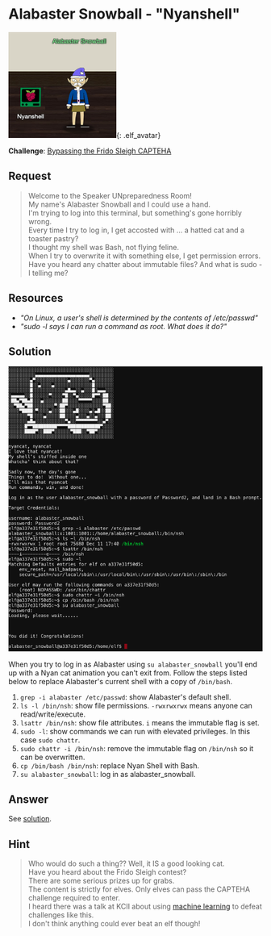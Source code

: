 # Alabaster Snowball - "Nyanshell"
![Alabaster Snowball](../img/hints/h8/alabaster_snowball.png){: .elf_avatar}

**Challenge**: [Bypassing the Frido Sleigh CAPTEHA](../challenges/c8.md)

## Request
> Welcome to the Speaker UNpreparedness Room!  
> My name's Alabaster Snowball and I could use a hand.  
> I'm trying to log into this terminal, but something's gone horribly wrong.  
> Every time I try to log in, I get accosted with ... a hatted cat and a toaster pastry?  
> I thought my shell was Bash, not flying feline.  
> When I try to overwrite it with something else, I get permission errors.  
> Have you heard any chatter about immutable files? And what is sudo -l telling me?  

## Resources
- *"On Linux, a user's shell is determined by the contents of /etc/passwd"*  
- *"sudo -l says I can run a command as root. What does it do?"* 

## Solution
![Nyan Shell](../img/hints/h8/h8_terminal1.png)

When you try to log in as Alabaster using `su alabaster_snowball` you'll end up with a Nyan cat animation you can't exit from. Follow the steps listed below to replace Alabaster's current shell with a copy of `/bin/bash`.

1. `grep -i alabaster /etc/passwd`: show Alabaster's default shell.
2. `ls -l /bin/nsh`: show file permissions. `-rwxrwxrwx` means anyone can read/write/execute.
3. `lsattr /bin/nsh`: show file attributes. `i` means the immutable flag is set.
4. `sudo -l`: show commands we can run with elevated privileges. In this case `sudo chattr`.
5. `sudo chattr -i /bin/nsh`: remove the immutable flag on `/bin/nsh` so it can be overwritten.
6. `cp /bin/bash /bin/nsh`: replace Nyan Shell with Bash.
7. `su alabaster_snowball`: log in as alabaster_snowball.
   
## Answer
See [solution](#solution).

## Hint
> Who would do such a thing?? Well, it IS a good looking cat.  
> Have you heard about the Frido Sleigh contest?  
> There are some serious prizes up for grabs.  
> The content is strictly for elves. Only elves can pass the CAPTEHA challenge required to enter.  
> I heard there was a talk at KCII about using [machine learning](https://youtu.be/jmVPLwjm_zs) to defeat challenges like this.  
> I don't think anything could ever beat an elf though!  
